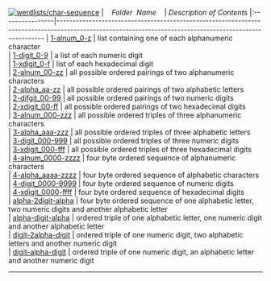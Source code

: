 [![werdlists/char-sequence](https://img.shields.io/badge/werdlists-char-sequence-purple/.svg?logo=github&style=popout&longCache=true)](# "werdlists/char-sequence")
|&nbsp;&nbsp;&nbsp;&nbsp;_Folder&nbsp;&nbsp;Name_&nbsp;&nbsp;&nbsp;&nbsp;| _Description of Contents_
|:----------------|--------------------------------------------------------------------------------------------------------------------------------------------------------
| [1-alnum_0-z](1-alnum_0-z.txt) | list containing one of each alphanumeric character  
| [1-digit_0-9](1-digit_0-9.txt) | a list of each numeric digit  
| [1-xdigit_0-f](1-xdigit_0-f.txt) | list of each hexadecimal digit  
| [2-alnum_00-zz](2-alnum_00-zz.txt) | all possible ordered pairings of two alphanumeric characters  
| [2-alpha_aa-zz](2-alpha_aa-zz.txt) | all possible ordered pairings of two alphabetic letters  
| [2-difgit_00-99](2-digit_00-99.txt) | all possible ordered pairings of two numeric digits  
| [2-xdigit_00-ff](2-xdigit_00-ff.txt) | all possible ordered pairings of two hexadecimal digits  
| [3-alnum_000-zzz](3-alnum_000-zzz.txt) | all possible ordered triples of three alphanumeric characters  
| [3-alpha_aaa-zzz](3-alpha_aaa-zzz.txt) | all possible ordered triples of three alphabetic letters  
| [3-digit_000-999](3-digit_000-999.txt) | all possible ordered triples of three numeric digits  
| [3-xdigit_000-fff](3-xdigit_000-fff.txt) | all possible ordered triples of three hexadecimal digits  
| [4-alnum_0000-zzzz](4-alnum_0000-zzzz.txt) | four byte ordered sequence of alphanumeric characters  
| [4-alpha_aaaa-zzzz](4-alpha_aaaa-zzzz.txt) | four byte ordered sequence of alphabetic characters  
| [4-digit_0000-9999](4-digit_0000-9999.txt) | four byte ordered sequence of numeric digits  
| [4-xdigit_0000-ffff](4-xdigit_0000-ffff.txt) | four byte ordered sequence of hexadecimal digits  
| [alpha-2digit-alpha](alpha-2digit-alpha.txt) | four byte ordered sequence of one alphabetic letter, two numeric digits and another alphabetic letter  
| [alpha-digit-alpha](alpha-digit-alpha.txt) | ordered triple of one alphabetic letter, one numeric digit and another alphabetic letter  
| [digit-2alpha-digit](digit-2alpha-digit.txt) | ordered triple of one numeric digit, two alphabetic letters and another numeric digit  
| [digit-alpha-digit](digit-alpha-digit.txt) | ordered triple of one numeric digit, an alphabetic letter and another numeric digit  

* * *


